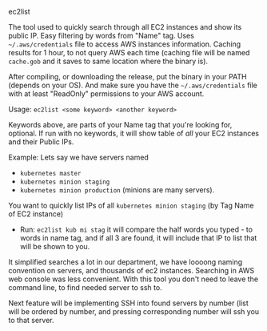 ec2list

The tool used to quickly search through all EC2 instances and show its public IP.
Easy filtering by words from "Name" tag. Uses ```~/.aws/credentials``` file to access AWS instances information. Caching results for 1 hour, to not query AWS each time (caching file will be named ```cache.gob``` and it saves to same location where the binary is).

After compiling, or downloading the release, put the binary in your PATH (depends on your OS). And make sure you have the ```~/.aws/credentials``` file with at least "ReadOnly" permissions to your AWS account.

Usage:
```ec2list <some keyword> <another keyword>```

Keywords above, are parts of your Name tag that you're looking for, optional. If run with no keywords, it will show table of *all* your EC2 instances and their Public IPs.

Example: 
Lets say we have servers named 
+ ```kubernetes master```
+ ```kubernetes minion staging```
+ ```kubernetes minion production```
(minions are many servers). 

You want to quickly list IPs of all ```kubernetes minion staging``` (by Tag Name of EC2 instance)
- Run: ```ec2list kub mi stag``` it will compare the half words you typed - to words in name tag, and if all 3 are found, it will include that IP to list that will be shown to you.

It simplified searches a lot in our department, we have loooong naming convention on servers, and thousands of ec2 instances.
Searching in AWS web console was less convenient. With this tool you don't need to leave the command line, to find needed server to ssh to.

Next feature will be implementing SSH into found servers by number (list will be ordered by number, and pressing corresponding number will ssh you to that server.
